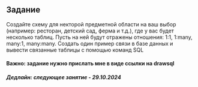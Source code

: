 ## Задание 
Создайте схему для некторой предметной области на ваш выбор (например: ресторан, детский сад, ферма и т.д.), где у вас будет несколько таблиц. 
Пусть на ней будут отражены отношения: 1:1, 1:many, many:1, many:many. Создать один пример связи в базе данных и вывести связанные таблицы с помощью команд SQL

#### Важно: задание нужно прислать мне в виде ссылки на drawsql
##### Дедлайн: следующее занятие - 29.10.2024
